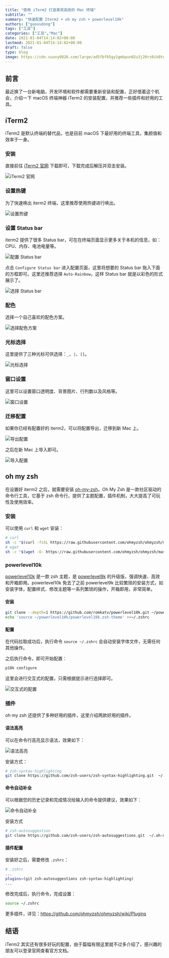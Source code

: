 ```yaml
---
title: "使用 iTerm2 打造美观高效的 Mac 终端"
subtitle: ""
summary: "快速配置 Iterm2 + oh my zsh + powerlevel10k"
authors: ["guoxudong"]
tags: ["工具"]
categories: ["工具","Mac"]
date: 2021-01-04T14:14:02+08:00
lastmod: 2021-01-04T14:14:02+08:00
draft: false
type: blog
image: https://cdn.suuny0826.com/large/ad5fbf65gy1gmbpun02u3j20rs0ik0tn.jpg
---
```

## 前言

最近换了一台新电脑，开发环境和软件都需要重新安装和配置，正好借着这个机会，介绍一下 macOS 终端神器 iTerm2 的安装配置，并推荐一些插件和好用的工具。

## iTerm2

iTerm2 是默认终端的替代品，也是目前 macOS 下最好用的终端工具，集颜值和效率于一身。

### 安装

直接前往 [iTerm2 官网](http://www.iterm2.com/) 下载即可，下载完成后解压并双击安装。

![iTerm2 官网](https://cdn.suuny0826.com/large/ad5fbf65gy1gmbncotndlj21km1gu7hm.jpg)

### 设置热键

为了快速唤出 iterm2 终端，这里推荐使用热键进行唤出。

![设置热键](https://cdn.suuny0826.com/large/ad5fbf65gy1gmbnhmj7w8j21k20y87el.jpg)

### 设置 Status bar

iterm2 提供了很多 Status bar，可在在终端页面显示更多关于本机的信息，如：CPU、内存、电池电量等。

![配置 Status bar](https://cdn.suuny0826.com/large/ad5fbf65gy1gmbnkvtjloj21ey0tojwj.jpg)

点击 `Configure Status bar` 进入配置页面，这里将想要的 Status bar 拖入下面的方框即可。这里还推荐选择 `Auto-Rainbow`，这样 Status bar 就是以彩色的形式展示了。

![选择 Status bar](https://cdn.suuny0826.com/large/ad5fbf65gy1gmbnn70borj21eu0skdjz.jpg)

### 配色

选择一个自己喜欢的配色方案。

![选择配色方案](https://cdn.suuny0826.com/large/ad5fbf65gy1gmbnqt1lhej21fg0qqn26.jpg)

### 光标选择

这里提供了三种光标可供选择：`_`、`|`、`[]`。

![光标选择](https://cdn.suuny0826.com/large/ad5fbf65gy1gmbnsyh5rqj21g00qu79h.jpg)

### 窗口设置

这里可以设置窗口透明度、背景图片、行列数以及风格等。

![窗口设置](https://cdn.suuny0826.com/large/ad5fbf65gy1gmbnw0mzfej21fi0wmagb.jpg)

### 迁移配置

如果你已经有配置好的 iterm2，可以将配置导出，迁移到新 Mac 上。

![导出配置](https://cdn.suuny0826.com/large/ad5fbf65gy1gmboqetam4j21fi17gkjl.jpg)

之后在新 Mac 上导入即可。

![导入配置](https://cdn.suuny0826.com/large/ad5fbf65gy1gmborddsylj21es176e81.jpg)

## oh my zsh

在设置好 iterm2 之后，就需要安装 [oh-my-zsh](https://github.com/ohmyzsh/ohmyzsh)。Oh My Zsh 是一款社区驱动的命令行工具，它基于 zsh 命令行，提供了主题配置，插件机制，大大提高了可玩性及使用效率。

### 安装

可以使用 `curl` 和 `wget` 安装：

```bash
# curl
sh -c "$(curl -fsSL https://raw.githubusercontent.com/ohmyzsh/ohmyzsh/master/tools/install.sh)"
# wget
sh -c "$(wget -O- https://raw.githubusercontent.com/ohmyzsh/ohmyzsh/master/tools/install.sh)"
```

### powerlevel10k

[powerlevel10k](https://github.com/romkatv/powerlevel10k) 是一款 zsh 主题，是 [powerlevel9k](https://github.com/Powerlevel9k/powerlevel9k) 的升级版，强调快速、高效和开箱即用。powerlevel10k 免去了之前 powerlevel9k 比较繁琐的安装方式，如安装字体，配置样式、修改主题等一系列繁琐的操作，开箱即用，非常简单。

#### 安装 

```bash
git clone --depth=1 https://github.com/romkatv/powerlevel10k.git ~/powerlevel10k
echo 'source ~/powerlevel10k/powerlevel10k.zsh-theme' >>~/.zshrc
```

#### 配置

在代码拉取成功后，执行命令 `source ~/.zshrc` 会自动安装字体文件，无需任何其他操作。

之后执行命令，即可开始配置：

```bash
p10k configure
```

这里会进行交互式的配置，只需根据提示进行选择即可。

![交互式的配置](https://cdn.suuny0826.com/large/ad5fbf65gy1gmap0z93zdg20ok0l60xf.gif)

### 插件

oh my zsh 还提供了多种好用的插件，这里介绍两款好用的插件。

#### 语法高亮

可以在命令行高亮显示语法，效果如下：

![语法高亮](https://cdn.suuny0826.com/large/ad5fbf65gy1gmbodvj2sej20lu0isdj6.jpg)

安装方式：

```bash
# zsh-syntax-highlighting
git clone https://github.com/zsh-users/zsh-syntax-highlighting.git  ~/.oh-my-zsh/plugins/zsh-syntax-highlighting
```

#### 命令自动补全

可以根据您的历史记录和完成情况给输入的命令提供建议，效果如下：

![命令自动补全](https://cdn.suuny0826.com/large/ad5fbf65gy1gmbojbb38wj20sy044wel.jpg)

安装方式

```bash
# zsh-autosuggestion
git clone https://github.com/zsh-users/zsh-autosuggestions.git  ~/.oh-my-zsh/plugins/zsh-autosuggestions
```

#### 插件配置

安装好之后，需要修改 `.zshrc`：

```bash
# .zshrc
...
plugins=(git zsh-autosuggestions zsh-syntax-highlighting)
...
```

修改完成后，执行命令，完成设置：

```bash
source ~/.zshrc
```

更多插件，详见：https://github.com/ohmyzsh/ohmyzsh/wiki/Plugins

## 结语

iTerm2 其实还有很多好玩的配置，由于篇幅有限这里就不过多介绍了，感兴趣的朋友可以登录官网查看官方文档。
